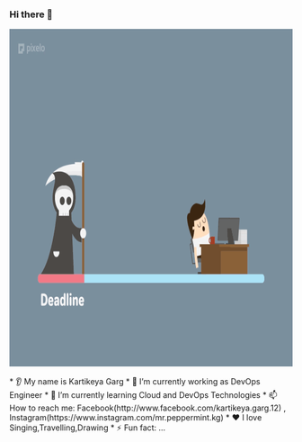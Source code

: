 ### Hi there 👋
<p align="center">
  <img src="39Cg.gif" width="600" 
     height="600" />
</p>
* 👂 My name is Kartikeya Garg
* 🔭 I’m currently working as DevOps Engineer
* 🌱 I’m currently learning Cloud and DevOps Technologies
* 📫 How to reach me: Facebook(http://www.facebook.com/kartikeya.garg.12) , Instagram(https://www.instagram.com/mr.peppermint.kg)
* ❤️ I love Singing,Travelling,Drawing
* ⚡ Fun fact: ...
